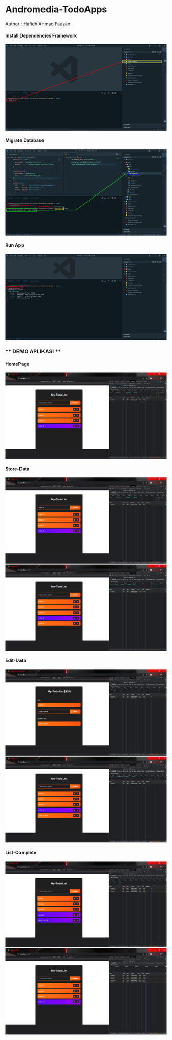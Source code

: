 # Andromedia-TodoApps

Author : Hafidh Ahmad Fauzan

#### Install Dependencies Framework

![](.screenshoot/1.install-dependencies.png)

#### Migrate Database

![](.screenshoot/2.migrate-database.png)

#### Run App

![](.screenshoot/3.%20run-app.png)

### ** DEMO APLIKASI **

#### HomePage

![](.screenshoot/4.homePage.png)

#### Store-Data

![](.screenshoot/5.1.addData.png)
![](.screenshoot/5.2.addData.png)

#### Edit-Data

![](.screenshoot/6.1.editData.png)
![](.screenshoot/6.2.editData.png)

#### List-Complete

![](.screenshoot/7.listComplete.png)
![](.screenshoot/8.listComplete.png)
